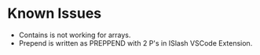 # Known Issues

- Contains is not working for arrays.
- Prepend is written as PREPPEND with 2 P's in ISlash VSCode Extension.
